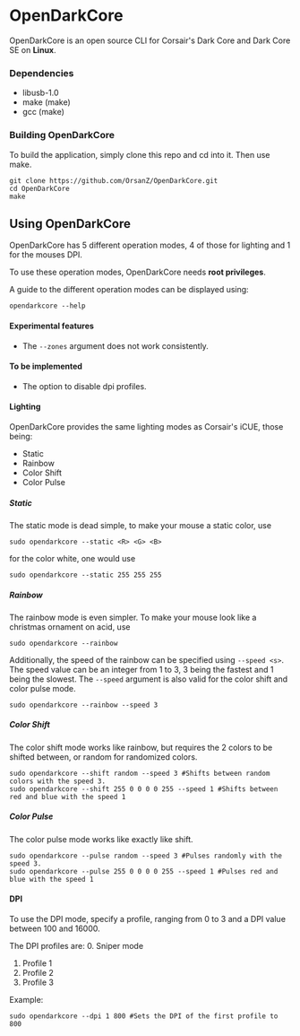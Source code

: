 # OpenDarkCore

OpenDarkCore is an open source CLI for Corsair's Dark Core and Dark Core SE on **Linux**.

### Dependencies
- libusb-1.0
- make (make)
- gcc (make)

### Building OpenDarkCore
To build the application, simply clone this repo and cd into it. Then use make.

```
git clone https://github.com/OrsanZ/OpenDarkCore.git
cd OpenDarkCore
make
```

## Using OpenDarkCore
OpenDarkCore has 5 different operation modes, 4 of those for lighting and 1 for the mouses DPI.

To use these operation modes, OpenDarkCore needs **root privileges**.

A guide to the different operation modes can be displayed using:
```
opendarkcore --help
```

#### Experimental features
- The `--zones` argument does not work consistently.

#### To be implemented
- The option to disable dpi profiles.

#### Lighting
OpenDarkCore provides the same lighting modes as Corsair's iCUE, those being:
- Static
- Rainbow
- Color Shift
- Color Pulse

##### Static
The static mode is dead simple, to make your mouse a static color, use
```
sudo opendarkcore --static <R> <G> <B>
```
for the color white, one would use
```
sudo opendarkcore --static 255 255 255
```

##### Rainbow
The rainbow mode is even simpler. To make your mouse look like a christmas ornament on acid, use
```
sudo opendarkcore --rainbow
```
Additionally, the speed of the rainbow can be specified using `--speed <s>`. The speed value can be an integer from 1 to 3,
3 being the fastest and 1 being the slowest. The `--speed` argument is also valid for the color shift and color pulse mode.

```
sudo opendarkcore --rainbow --speed 3
```

##### Color Shift
The color shift mode works like rainbow, but requires the 2 colors to be shifted between, or random for randomized colors.

```
sudo opendarkcore --shift random --speed 3 #Shifts between random colors with the speed 3.
sudo opendarkcore --shift 255 0 0 0 0 255 --speed 1 #Shifts between red and blue with the speed 1
```

##### Color Pulse
The color pulse mode works like exactly like shift.

```
sudo opendarkcore --pulse random --speed 3 #Pulses randomly with the speed 3.
sudo opendarkcore --pulse 255 0 0 0 0 255 --speed 1 #Pulses red and blue with the speed 1
```

#### DPI

To use the DPI mode, specify a profile, ranging from 0 to 3 and a DPI value between 100 and 16000.

The DPI profiles are:
0. Sniper mode
1. Profile 1
2. Profile 2
3. Profile 3

Example:
```
sudo opendarkcore --dpi 1 800 #Sets the DPI of the first profile to 800
```
